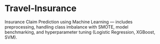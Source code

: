 # Travel-Insurance
Insurance Claim Prediction using Machine Learning — includes preprocessing, handling class imbalance with SMOTE, model benchmarking, and hyperparameter tuning (Logistic Regression, XGBoost, SVM).
